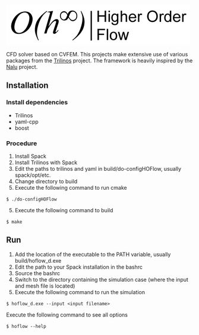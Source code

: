 ![HOFlowLogo](hoflow_logo.png "Logo to show the spirit of the project")

CFD solver based on CVFEM. This projects make extensive use of various packages from the [Trilinos](https://www.trilinos.org) project.
The framework is heavily inspired by the [Nalu](https://github.com/NaluCFD/Nalu) project.

## Installation
### Install dependencies
- Trilinos
- yaml-cpp
- boost

### Procedure
1. Install Spack
2. Install Trilinos with Spack
3. Edit the paths to trilinos and yaml in build/do-configHOFlow, usually spack/opt/etc.
4. Change directory to build
4. Execute the following command to run cmake

```
$ ./do-configHOFlow
```

5. Execute the following command to build

```
$ make
```

## Run
1. Add the location of the executable to the PATH variable, usually build/hoflow_d.exe
2. Edit the path to your Spack installation in the bashrc
3. Source the bashrc
2. Switch to the directory containing the simulation case (where the input and mesh file is located)
3. Execute the following command to run the simulation

```
$ hoflow_d.exe --input <input filename>
```

Execute the following command to see all options

```
$ hoflow --help
```
